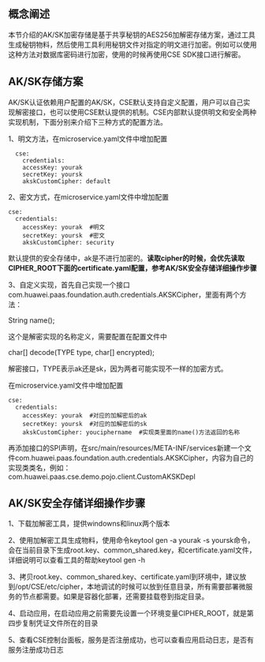 ## 概念阐述

本节介绍的AK/SK加密存储是基于共享秘钥的AES256加解密存储方案，通过工具生成秘钥物料，然后使用工具利用秘钥文件对指定的明文进行加密。例如可以使用这种方法对数据库密码进行加密，使用的时候再使用CSE SDK接口进行解密。

## AK/SK存储方案

AK/SK认证依赖用户配置的AK/SK，CSE默认支持自定义配置，用户可以自己实现解密接口，也可以使用CSE默认提供的机制。CSE内部默认提供明文和安全两种实现机制，下面分别来介绍下三种方式的配置方法。

1、明文方法，在microservice.yaml文件中增加配置

```
  cse:  
    credentials:
    accessKey: yourak
    secretKey: yoursk
    akskCustomCipher: default
```

2、密文方式，在microservice.yaml文件中增加配置

```
cse:
  credentials:
    accessKey: yourak  #明文
    secretKey: yoursk  #密文
    akskCustomCipher: security
```

默认提供的安全存储中，ak是不进行加密的。**读取cipher的时候，会优先读取CIPHER\_ROOT下面的certificate.yaml配置，参考AK/SK安全存储详细操作步骤**

3、自定义实现，首先自己实现一个接口com.huawei.paas.foundation.auth.credentials.AKSKCipher，里面有两个方法：

String name\(\);

这个是解密实现的名称定义，需要配置在配置文件中

char\[\] decode\(TYPE type, char\[\] encrypted\);

解密接口，TYPE表示ak还是sk，因为两者可能实现不一样的加密方式。

在microservice.yaml文件中增加配置

```
cse:
  credentials:
    accessKey: yourak  #对应的加解密后的ak
    secretKey: yoursk  #对应的加解密后的sk
    akskCustomCipher: youciphername  #实现类里面的name()方法返回的名称
```

再添加接口的SPI声明，在src/main/resources/META-INF/services新建一个文件com.huawei.paas.foundation.auth.credentials.AKSKCipher，内容为自己的实现类类名，例如：com.huawei.paas.cse.demo.pojo.client.CustomAKSKDepl

## AK/SK安全存储详细操作步骤

1、下载加解密工具，提供windowns和linux两个版本

2、使用加解密工具生成物料，使用命令keytool gen -a yourak -s yoursk命令，会在当前目录下生成root.key、common\_shared.key，和certificate.yaml文件，详细说明可以查看工具的帮助keytool gen -h

3、拷贝root.key、common\_shared.key、certificate.yaml到环境中，建议放到/opt/CSE/etc/cipher，本地调试的时候可以放到任意目录，所有需要部署微服务的节点都需要。如果是容器化部署，还需要挂载卷到指定目录。

4、启动应用，在启动应用之前需要先设置一个环境变量CIPHER\_ROOT，就是第四步复制凭证文件所在的目录

5、查看CSE控制台面板，服务是否注册成功，也可以查看应用启动日志，是否有服务注册成功日志


